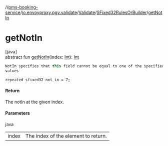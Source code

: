 //[pms-booking-service](../../../../index.md)/[io.envoyproxy.pgv.validate](../../index.md)/[Validate](../index.md)/[SFixed32RulesOrBuilder](index.md)/[getNotIn](get-not-in.md)

# getNotIn

[java]\
abstract fun [getNotIn](get-not-in.md)(index: [Int](https://kotlinlang.org/api/core/kotlin-stdlib/kotlin/-int/index.html)): [Int](https://kotlinlang.org/api/core/kotlin-stdlib/kotlin/-int/index.html)

```kotlin
NotIn specifies that this field cannot be equal to one of the specified
values

```
`repeated sfixed32 not_in = 7;`

#### Return

The notIn at the given index.

#### Parameters

java

| | |
|---|---|
| index | The index of the element to return. |